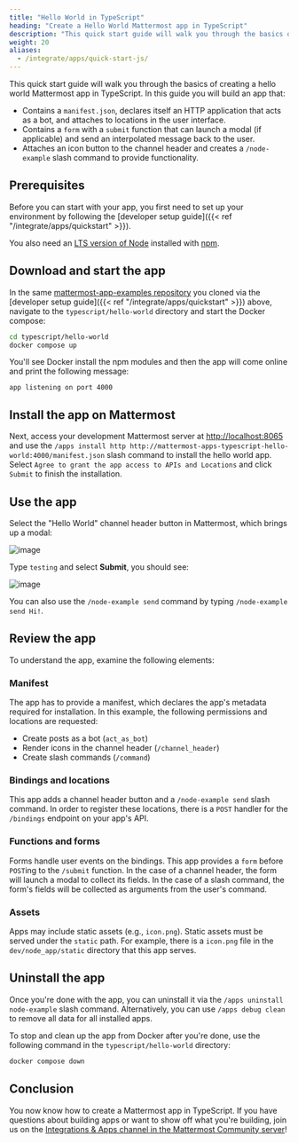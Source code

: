 ```yaml
---
title: "Hello World in TypeScript"
heading: "Create a Hello World Mattermost app in TypeScript"
description: "This quick start guide will walk you through the basics of creating a hello world Mattermost app in TypeScript."
weight: 20
aliases:
  - /integrate/apps/quick-start-js/
---
```


This quick start guide will walk you through the basics of creating a hello world Mattermost app in TypeScript. In this guide you will build an app that:

- Contains a `manifest.json`, declares itself an HTTP application that acts as a bot, and attaches to locations in the user interface.
- Contains a `form` with a `submit` function that can launch a modal (if applicable) and send an interpolated message back to the user.
- Attaches an icon button to the channel header and creates a `/node-example` slash command to provide functionality.

## Prerequisites

Before you can start with your app, you first need to set up your environment by following the [developer setup guide]({{< ref "/integrate/apps/quickstart" >}}).

You also need an [LTS version of Node](https://nodejs.org/en/download/) installed with [npm](https://www.npmjs.com/).

## Download and start the app

In the same [mattermost-app-examples repository](https://github.com/mattermost/mattermost-app-examples) you cloned via the [developer setup guide]({{< ref "/integrate/apps/quickstart" >}}) above, navigate to the `typescript/hello-world` directory and start the Docker compose:

```sh
cd typescript/hello-world
docker compose up
```

You'll see Docker install the npm modules and then the app will come online and print the following message:

```
app listening on port 4000
```

## Install the app on Mattermost

Next, access your development Mattermost server at [http://localhost:8065](http://localhost:8065) and use the `/apps install http http://mattermost-apps-typescript-hello-world:4000/manifest.json` slash command to install the hello world app. Select `Agree to grant the app access to APIs and Locations` and click `Submit` to finish the installation.

## Use the app

Select the "Hello World" channel header button in Mattermost, which brings up a modal:

![image](modal.png)

Type `testing` and select **Submit**, you should see:

![image](submit.png)

You can also use the `/node-example send` command by typing `/node-example send Hi!`.

## Review the app

To understand the app, examine the following elements:

### Manifest

The app has to provide a manifest, which declares the app's metadata required for installation. In this example, the following permissions and locations are requested:

- Create posts as a bot (`act_as_bot`)
- Render icons in the channel header (`/channel_header`)
- Create slash commands (`/command`)

### Bindings and locations

This app adds a channel header button and a `/node-example send` slash command. In order to register these locations, there is a `POST` handler for the `/bindings` endpoint on your app's API.

### Functions and forms

Forms handle user events on the bindings. This app provides a `form` before `POST`ing to the `/submit` function. In the case of a channel header, the form will launch a modal to collect its fields. In the case of a slash command, the form's fields will be collected as arguments from the user's command.

### Assets

Apps may include static assets (e.g., `icon.png`). Static assets must be served under the `static` path. For example, there is a `icon.png` file in the `dev/node_app/static` directory that this app serves.

## Uninstall the app

Once you're done with the app, you can uninstall it via the `/apps uninstall node-example` slash command. Alternatively, you can use `/apps debug clean` to remove all data for all installed apps.

To stop and clean up the app from Docker after you're done, use the following command in the `typescript/hello-world` directory:

```sh
docker compose down
```

## Conclusion

You now know how to create a Mattermost app in TypeScript. If you have questions about building apps or want to show off what you're building, join us on the [Integrations & Apps channel in the Mattermost Community server](https://community.mattermost.com/core/channels/integrations)!
